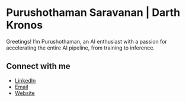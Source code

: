 # Purushothaman Saravanan | Darth Kronos
<!-- Graduate Student at North Carolina State University | Electrical Engineering | Machine Learning and Computer Vision -->

<!--
**Darth-Kronos/Darth-Kronos** is a ✨ _special_ ✨ repository because its `README.md` (this file) appears on your GitHub profile.

Here are some ideas to get you started:

- 🔭 I’m currently working on ...
- 🌱 I’m currently learning ...
- 👯 I’m looking to collaborate on ...
- 🤔 I’m looking for help with ...
- 💬 Ask me about ...
- 📫 How to reach me: ...
- 😄 Pronouns: ...
- ⚡ Fun fact: ...
-->

Greetings! I’m Purushothaman, an AI enthusiast with a passion for accelerating the entire AI pipeline, from training to inference.

<!-- - Machine Learning -->

## Connect with me

- [LinkedIn](https://www.linkedin.com/in/puru-s)
- [Email](mailto:purushothaman.syadav@gmail.com)
- [Website](https://purushothaman.org)
